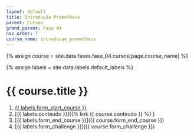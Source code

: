 ```yaml
---
layout: default
title: Introdução Prometheus 
parent: Cursos
grand_parent: Fase 04
nav_order: 7
course_name: introducao_prometheus
---
```


{% assign course = site.data.fases.fase_04.cursos[page.course_name] %}

{% assign labels = site.data.labels.default_labels %}


# {{  course.title }}

1. [{{ labels.form_start_course }}]({{course.form_start_course}})
2. [{{ labels.conteudo }}]({% link {{ course.conteudo }} %} )
3. [{{ labels.form_end_course }}]({{ course.form_end_course }})
4. [{{ labels.form_challenge }}]({{ course.form_challenge }})

